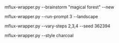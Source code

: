 mflux-wrapper.py --brainstorm "magical forest" --new

mflux-wrapper.py --run-prompt 3 --landscape

mflux-wrapper.py --vary-steps 2,3,4 --seed 362394

mflux-wrapper.py --style charcoal

